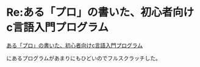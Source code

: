 # Re:ある「プロ」の書いた、初心者向けc言語入門プログラム

[ある「プロ」の書いた、初心者向けc言語入門プログラム](http://myooon.cocolog-nifty.com/sideroad/2016/08/c-2f26.html)

にあるプログラムがあまりにもひどいのでフルスクラッチした。
